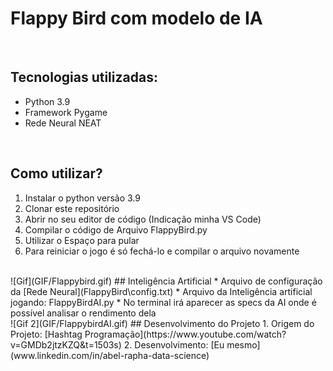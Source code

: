 # Flappy Bird com modelo de IA
<br>

## Tecnologias utilizadas:
* Python 3.9
* Framework Pygame
* Rede Neural NEAT
<br>

## Como utilizar?
1. Instalar o python versão 3.9
2. Clonar este repositório
3. Abrir no seu editor de código (Indicação minha VS Code)
4. Compilar o código de Arquivo FlappyBird.py
5. Utilizar o Espaço para pular
6. Para reiniciar o jogo é só fechá-lo e compilar o arquivo novamente
<br>
![Gif](GIF/Flappybird.gif)
## Inteligência Artificial
* Arquivo de configuração da [Rede Neural](FlappyBird\config.txt)
* Arquivo da Inteligência artificial jogando: FlappyBirdAI.py
* No terminal irá aparecer as specs da AI onde é possível analisar o rendimento dela 
<br>
![Gif 2](GIF/FlappybirdAI.gif)   
## Desenvolvimento do Projeto
1. Origem do Projeto: [Hashtag Programação](https://www.youtube.com/watch?v=GMDb2jtzKZQ&t=1503s)
2. Desenvolvimento: [Eu mesmo](www.linkedin.com/in/abel-rapha-data-science)


